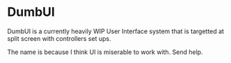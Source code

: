# DumbUI
DumbUI is a currently heavily WIP User Interface system that is targetted at split screen with controllers set ups.

The name is because I think UI is miserable to work with. Send help.
